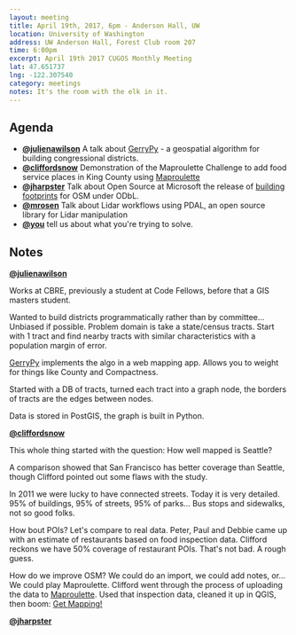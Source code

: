 ```yaml
---
layout: meeting
title: April 19th, 2017, 6pm - Anderson Hall, UW
location: University of Washington
address: UW Anderson Hall, Forest Club room 207
time: 6:00pm
excerpt: April 19th 2017 CUGOS Monthly Meeting
lat: 47.651737
lng: -122.307540
category: meetings
notes: It's the room with the elk in it.
---
```



## Agenda

- **[@julienawilson](http://github.com/julienawilson)** A talk about [GerryPy](http://github.com/gerrypy/gerrypy) - a geospatial algorithm for building congressional districts.
- **[@cliffordsnow](http://github.com/cliffordsnow)** Demonstration of the Maproulette Challenge to add food service places in King County using [Maproulette](http://maproulette.org/map/2469)
- **[@jharpster](http://github.com/jharpster)** Talk about Open Source at Microsoft the release of [building footprints](https://wiki.openstreetmap.org/wiki/Microsoft_Building_Footprint_Data) for OSM under ODbL.
- **[@mrosen](http://github.com/mrosen)** Talk about Lidar workflows using PDAL, an open source library for Lidar manipulation
- **[@you](http://cugos.org/people/)** tell us about what you're trying to solve.


## Notes

**[@julienawilson](http://github.com/julienawilson)**

Works at CBRE, previously a student at Code Fellows, before that a GIS masters student.

Wanted to build districts programmatically rather than by committee... Unbiased if possible. Problem domain is take a state/census tracts. Start with 1 tract and find nearby tracts with similar characteristics with a population margin of error.

[GerryPy](http://gerrypy.herokuapp.com/) implements the algo in a web mapping app. Allows you to weight for things like County and Compactness.

Started with a DB of tracts, turned each tract into a graph node, the borders of tracts are the edges between nodes.

Data is stored in PostGIS, the graph is built in Python.



**[@cliffordsnow](http://github.com/cliffordsnow)**

This whole thing started with the question: How well mapped is Seattle?

A comparison showed that San Francisco has better coverage than Seattle, though Clifford pointed out some flaws with the study.

In 2011 we were lucky to have connected streets. Today it is very detailed. 95% of buildings, 95% of streets, 95% of parks... Bus stops and sidewalks, not so good folks.

How bout POIs? Let's compare to real data. Peter, Paul and Debbie came up with an estimate of restaurants based on food inspection data. Clifford reckons we have 50% coverage of restaurant POIs. That's not bad. A rough guess.

How do we improve OSM? We could do an import, we could add notes, or... We could play Maproulette. Clifford went through the process of uploading the data to [Maproulette](http://maproulette.org/). Used that inspection data, cleaned it up in QGIS, then boom: [Get Mapping!](http://maproulette.org/map/2469/2154401)



**[@jharpster](http://github.com/jharpster)**

